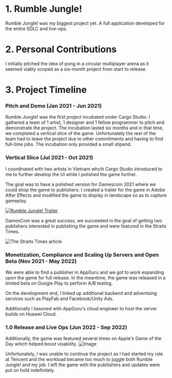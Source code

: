 # 1. Rumble Jungle!
Rumble Jungle! was my biggest project yet. A full application developed for the entire SDLC and live-ops.

# 2. Personal Contributions
I initially pitched the idea of pong in a circular multiplayer arena as it seemed viably scoped as a six-month project from start to release.

# 3. Project Timeline
### Pitch and Demo (Jan 2021 - Jun 2021)
Rumble Jungle! was the first project incubated under Cargo Studio. I gathered a team of 1 artist, 1 designer and 1 fellow programmer to pitch and demonstrate the project. The incubation lasted six months and in that time, we completed a vertical slice of the game. Unfortunately the rest of the team had to leave the project due to other commitments and having to find full-time jobs. The incubation only provided a small stipend.

### Vertical Slice (Jul 2021 - Oct 2021)
I coordinated with two artists in Vietnam whcih Cargo Studio introduced to me to further develop the UI while I polished the game further.

The goal was to have a polished version for Gamescom 2021 where we could shop the game to publishers. I created a trailer for the game in Adobe After Effects and modified the game to display in landscape so as to capture gameplay.

[![Rumble Jungle! Trailer](https://img.youtube.com/vi/3InblUGKkbc/hqdefault.jpg)](https://youtu.be/3InblUGKkbc)

GamesCom was a great success, we succeeded in the goal of getting two publishers interested in publishing the game and were featured in the Straits Times.

![The Straits Times article](https://github.com/leezhengyishawn/RumbleJungle/assets/100258469/8e3d1289-ba57-4fe7-b3cf-5afb03f45352)

### Monetization, Compliance and Scaling Up Servers and Open Beta (Nov 2021 - May 2022)
We were able to find a publisher in AppGuru and we got to work expanding upon the game for full release. In the meantime, the game was released in a limited beta on Google Play to perform A/B testing. 

On the development end, I linked up additional backend and advertising services such as PlayFab and Facebook/Unity Ads. 

Additionally I liasoned with AppGuru's cloud engineer to host the server builds on Huawei Cloud. 

### 1.0 Release and Live Ops (Jun 2022 - Sep 2022)

Additionally, the game was featured several times on Apple's Game of the Day which helped boost visability. 
![image](https://github.com/leezhengyishawn/RumbleJungle/assets/100258469/d817a16a-c7e7-4c82-af3c-0c855a15ff7a)


Unfortunately, I was unable to continue the project as I had started my role at Tencent and the workload became too much to juggle both Rumble Jungle! and my job. I left the game with the pubilishers and updates were put on hold indefinitely.
